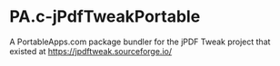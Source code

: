 # PA.c-jPdfTweakPortable
A PortableApps.com package bundler for the jPDF Tweak project that existed at https://jpdftweak.sourceforge.io/
